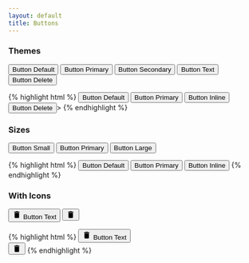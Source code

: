 ```yaml
---
layout: default
title: Buttons
---
```


<h3>Themes</h3>

<div class="inline-wrap">
    <button href="#" class="dp__btn">Button Default</button>
    <button href="#" class="dp__btn dp__btn-pri">Button Primary</button>
    <button href="#" class="dp__btn dp__btn-sec">Button Secondary</button>
    <button href="#" class="dp__btn dp__btn-text">Button Text</button>
    <button href="#" class="dp__btn dp__btn-delete">Button Delete</button>
</div>    


{% highlight html %}
    <button href="#" class="dp__btn">Button Default</button>
    <button href="#" class="dp__btn dp__btn-pri">Button Primary</button>
    <button href="#" class="dp__btn dp__btn-inline">Button Inline</button>
    <button href="#" class="dp__btn dp__btn-delete">Button Delete</button>>
{% endhighlight %}



<h3>Sizes</h3>

<div class="inline-wrap">
    <button href="#" class="dp__btn dp__btn-pri dp__btn-sm">Button Small</button>
    <button href="#" class="dp__btn dp__btn-pri">Button Primary</button>
    <button href="#" class="dp__btn dp__btn-pri dp__btn-lg">Button Large</button>
</div>    


{% highlight html %}
    <button href="#" class="dp__btn dp__btn-pri dp__btn-sm">Button Default</button>
    <button href="#" class="dp__btn dp__btn-pri">Button Primary</button>
    <button href="#" class="dp__btn dp__btn-pri dp__btn-lg">Button Inline</button>
{% endhighlight %}



<h3>With Icons</h3>

<div class="inline-wrap">
    <button href="#" class="dp__btn dp__btn-icon">
        <svg xmlns="http://www.w3.org/2000/svg" height="18px" viewBox="0 0 24 24" width="18px" fill="#000000"><path d="M0 0h24v24H0z" fill="none"/><path d="M6 19c0 1.1.9 2 2 2h8c1.1 0 2-.9 2-2V7H6v12zM19 4h-3.5l-1-1h-5l-1 1H5v2h14V4z"/></svg>
        Button Text
    </button>   
    <button href="#" class="dp__btn dp__btn-icon">
        <svg xmlns="http://www.w3.org/2000/svg" height="18px" viewBox="0 0 24 24" width="18px" fill="currentColor"><path d="M0 0h24v24H0z" fill="none"/><path d="M6 19c0 1.1.9 2 2 2h8c1.1 0 2-.9 2-2V7H6v12zM19 4h-3.5l-1-1h-5l-1 1H5v2h14V4z"/></svg>
    </button>   
</div>    

{% highlight html %}
    <button href="#" class="dp__btn dp__btn-icon">
        <svg xmlns="http://www.w3.org/2000/svg" height="18px" viewBox="0 0 24 24" width="18px" fill="#000000"><path d="M0 0h24v24H0z" fill="none"/><path d="M6 19c0 1.1.9 2 2 2h8c1.1 0 2-.9 2-2V7H6v12zM19 4h-3.5l-1-1h-5l-1 1H5v2h14V4z"/></svg>
        Button Text
    </button>   
    <button href="#" class="dp__btn dp__btn-icon">
        <svg xmlns="http://www.w3.org/2000/svg" height="18px" viewBox="0 0 24 24" width="18px" fill="currentColor"><path d="M0 0h24v24H0z" fill="none"/><path d="M6 19c0 1.1.9 2 2 2h8c1.1 0 2-.9 2-2V7H6v12zM19 4h-3.5l-1-1h-5l-1 1H5v2h14V4z"/></svg>
    </button> 
{% endhighlight %}

<!-- 
<button href="#" class="dp__btn dp__btn-pri">Button Primary</button>
{% highlight html %}
<button href="#" class="dp__btn dp__btn-pri">Button Primary</button>
{% endhighlight %}
\
<button href="#" class="dp__btn dp__btn-pri dp__btn-large">Button Primary Large</button>
{% highlight html %}
<button href="#" class="dp__btn dp__btn-pri dp__btn-large">Button Primary Large</button>
{% endhighlight %}
\
<button href="#" class="dp__btn dp__btn-pri">Button Primary</button>
{% highlight html %}
<button href="#" class="dp__btn dp__btn-pri">Button Primary</button>
{% endhighlight %}
\
<button href="#" class="dp__btn dp__btn-pri">Button Primary</button>
{% highlight html %}
<button href="#" class="dp__btn dp__btn-pri">Button Primary</button>
{% endhighlight %}
\
<button href="#" class="dp__btn dp__btn-sec">Button Secondary</button>
{% highlight html %}
<button href="#" class="dp__btn dp__btn-sec">Button Secondary</button>
{% endhighlight %}
\
<button href="#" class="dp__btn dp__btn-outline">Button Outline</button>
{% highlight html %}
<button href="#" class="dp__btn dp__btn-outline">Button Outline</button>
{% endhighlight %}
\
<button href="#" class="dp__btn dp__btn-delete">Button Delete</button>
{% highlight html %}
<button href="#" class="dp__btn dp__btn-delete">Button Delete</button>
{% endhighlight %}
\
<button href="#" class="dp__btn dp__btn-text">Button Text</button>
{% highlight html %}
<button href="#" class="dp__btn dp__btn-text">Button Text</button>
{% endhighlight %}
\
<button href="#" class="dp__btn dp__btn-icon">
    <svg xmlns="http://www.w3.org/2000/svg" height="18px" viewBox="0 0 24 24" width="18px" fill="#000000"><path d="M0 0h24v24H0z" fill="none"/><path d="M6 19c0 1.1.9 2 2 2h8c1.1 0 2-.9 2-2V7H6v12zM19 4h-3.5l-1-1h-5l-1 1H5v2h14V4z"/></svg>
    Button Text</button>    
{% highlight html %}
<button href="#" class="dp__btn dp__btn-icon">
    <svg xmlns="http://www.w3.org/2000/svg" height="18px" viewBox="0 0 24 24" width="18px" fill="currentColor"><path d="M0 0h24v24H0z" fill="none"/><path d="M6 19c0 1.1.9 2 2 2h8c1.1 0 2-.9 2-2V7H6v12zM19 4h-3.5l-1-1h-5l-1 1H5v2h14V4z"/></svg>
    Button Text</button>
{% endhighlight %}
\
<button href="#" class="dp__btn dp__btn-icon">
    <svg xmlns="http://www.w3.org/2000/svg" height="18px" viewBox="0 0 24 24" width="18px" fill="currentColor"><path d="M0 0h24v24H0z" fill="none"/><path d="M6 19c0 1.1.9 2 2 2h8c1.1 0 2-.9 2-2V7H6v12zM19 4h-3.5l-1-1h-5l-1 1H5v2h14V4z"/></svg>
    </button>    
{% highlight html %}
<button href="#" class="dp__btn dp__btn-icon">
    <svg xmlns="http://www.w3.org/2000/svg" height="18px" viewBox="0 0 24 24" width="18px" fill="currentColor"><path d="M0 0h24v24H0z" fill="none"/><path d="M6 19c0 1.1.9 2 2 2h8c1.1 0 2-.9 2-2V7H6v12zM19 4h-3.5l-1-1h-5l-1 1H5v2h14V4z"/></svg>
    </button>
{% endhighlight %} -->